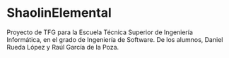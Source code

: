 # ShaolinElemental
Proyecto de TFG para la Escuela Técnica Superior de Ingeniería Informática, en el grado de Ingeniería de Software. De los alumnos, Daniel Rueda López y Raúl García de la Poza.
